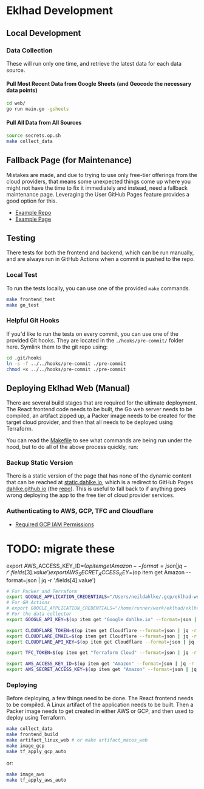 # Eklhad Development

## Local Development

### Data Collection

These will run only one time, and retrieve the latest data for each data source.

#### Pull Most Recent Data from Google Sheets (and Geocode the necessary data points)

```bash
cd web/
go run main.go -gsheets
```

#### Pull All Data from All Sources

```bash
source secrets.op.sh
make collect_data
```

## Fallback Page (for Maintenance)

Mistakes are made, and due to trying to use only free-tier offerings from the cloud providers,
that means some unexpected things come up where you might not have the time to fix it immediately and instead,
need a fallback maintenance page. Leveraging the User GitHub Pages feature provides a good option for this.

- [Example Repo](https://github.com/dahlke/dahlke.github.io)
- [Example Page](https://dahlke.github.io/)

## Testing

There tests for both the frontend and backend, which can be run manually, and are always run in GitHub Actions when a commit is pushed to the repo.

### Local Test

To run the tests locally, you can use one of the provided `make` commands.

```bash
make frontend_test
make go_test
```

### Helpful Git Hooks

If you'd like to run the tests on every commit, you can use one of the provided Git hooks. They are located in the `./hooks/pre-commit/` folder here. Symlink them to the git repo using:

```bash
cd .git/hooks
ln -s -f ../../hooks/pre-commit ./pre-commit
chmod +x ../../hooks/pre-commit ./pre-commit
```

## Deploying Eklhad Web (Manual)

There are several build stages that are required for the ultimate deployment. The React frontend code needs to be
built, the Go web server needs to be compiled, an artifact zipped up, a Packer image needs to be created for the target
cloud provider, and then that all needs to be deployed using Terraform.

You can read the [Makefile](./Makefile) to see what commands are being run under the hood, but to do all of the above
process quickly, run:

### Backup Static Version

There is a static version of the page that has none of the dynamic content that can be reached at
[static.dahlke.io](https://static.dahlke.io), which is a redirect to GitHub Pages
[dahlke.github.io](https://dahlke.github.io) (the [repo](https://github.com/dahlke/dahlke.github.io)).
This is useful to fall back to if anything goes wrong deploying the app to the free tier of cloud
provider services.

### Authenticating to AWS, GCP, TFC and Cloudflare

- [Required GCP IAM Permissions](https://cloud.google.com/cloud-build/docs/building/build-vm-images-with-packer#required_iam_permissions)

# TODO: migrate these
export AWS_ACCESS_KEY_ID=$(op item get Amazon --format=json | jq -r '.fields[3].value')
export AWS_SECRET_ACCESS_KEY=$(op item get Amazon --format=json | jq -r '.fields[4].value')

```bash
# For Packer and Terraform
export GOOGLE_APPLICATION_CREDENTIALS="/Users/neildahlke/.gcp/eklhad-web-packer.json"
# For GH Actions
# export GOOGLE_APPLICATION_CREDENTIALS="/home/runner/work/eklhad/eklhad/gcp-actions.json"
# For the data collector
export GOOGLE_API_KEY=$(op item get "Google dahlke.io" --format=json | jq -r '.fields[5].value')

export CLOUDFLARE_TOKEN=$(op item get Cloudflare --format=json | jq -r '.fields[3].value')
export CLOUDFLARE_EMAIL=$(op item get Cloudflare --format=json | jq -r '.fields[4].value')
export CLOUDFLARE_API_KEY=$(op item get Cloudflare --format=json | jq -r '.fields[5].value')

export TFC_TOKEN=$(op item get "Terraform Cloud" --format=json | jq -r '.fields[3].value')

export AWS_ACCESS_KEY_ID=$(op item get "Amazon" --format=json | jq -r '.fields[3].value')
export AWS_SECRET_ACCESS_KEY=$(op item get "Amazon" --format=json | jq -r '.fields[4].value')
```

### Deploying

Before deploying, a few things need to be done. The React frontend needs to be compiled. A Linux artifact of the
application needs to be built. Then a Packer image needs to get created in either AWS or GCP, and then used
to deploy using Terraform.

```bash
make collect_data
make frontend_build
make artifact_linux_web # or make artifact_macos_web
make image_gcp
make tf_apply_gcp_auto
```

or:

```bash
make image_aws
make tf_apply_aws_auto
```
